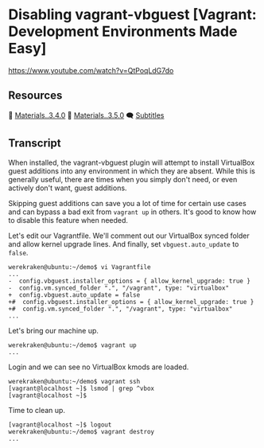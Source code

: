 # Disabling vagrant-vbguest [Vagrant: Development Environments Made Easy]

https://www.youtube.com/watch?v=QtPoqLdG7do

## Resources

🧱 [Materials..3.4.0](../03.More.04..Synced.Folders.via.VirtualBox/Materials..3.4.0)
🧱 [Materials..3.5.0](../03.More.05..Disabling.vagrant-vbguest/Materials..3.5.0)
🗨 [Subtitles](subtitles.srt)

## Transcript

When installed, the vagrant-vbguest plugin will attempt to install VirtualBox guest additions into any environment in which they are absent. While this is generally useful, there are times when you simply don't need, or even actively don't want, guest additions.

Skipping guest additions can save you a lot of time for certain use cases and can bypass a bad exit from `vagrant up` in others. It's good to know how to disable this feature when needed.

Let's edit our Vagrantfile. We'll comment out our VirtualBox synced folder and allow kernel upgrade lines. And finally, set `vbguest.auto_update` to `false`.
```
werekraken@ubuntu:~/demo$ vi Vagrantfile
...
-  config.vbguest.installer_options = { allow_kernel_upgrade: true }
-  config.vm.synced_folder ".", "/vagrant", type: "virtualbox"
+  config.vbguest.auto_update = false
+#  config.vbguest.installer_options = { allow_kernel_upgrade: true }
+#  config.vm.synced_folder ".", "/vagrant", type: "virtualbox"
...
```
Let's bring our machine up.
```
werekraken@ubuntu:~/demo$ vagrant up
...
```
Login and we can see no VirtualBox kmods are loaded.
```
werekraken@ubuntu:~/demo$ vagrant ssh
[vagrant@localhost ~]$ lsmod | grep ^vbox
[vagrant@localhost ~]$ 
```
Time to clean up.
```
[vagrant@localhost ~]$ logout
werekraken@ubuntu:~/demo$ vagrant destroy
...
```

